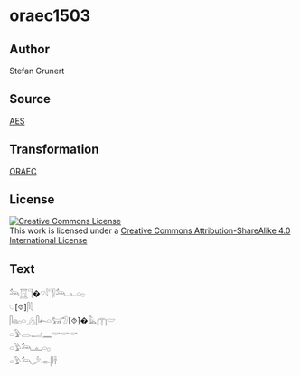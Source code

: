 # oraec1503

## Author

Stefan Grunert

## Source

[AES](https://github.com/simondschweitzer/aes)

## Transformation

[ORAEC](https://oraec.github.io/)

## License

<a rel="license" href="http://creativecommons.org/licenses/by-sa/4.0/"><img alt="Creative Commons License" style="border-width:0" src="https://i.creativecommons.org/l/by-sa/4.0/88x31.png" /></a><br />This work is licensed under a <a rel="license" href="http://creativecommons.org/licenses/by-sa/4.0/">Creative Commons Attribution-ShareAlike 4.0 International License</a>

## Text

𓃢𓉱𓊹�𓎺𓇋𓊹𓍛𓃢𓊵𓏏𓊪<br>
𓈞[⯑]𓋴𓇛<br>
𓋴𓐍𓊪𓏏𓂻𓋴𓍉𓏏𓃒𓅿[⯑]�𓅓𓉲𓎟<br>
𓏏𓅱𓂋𓂝𓈖𓎡𓎡𓎡<br>
𓏏𓅱𓃢𓊵𓏏𓊪<br>
𓏏𓅱𓃢𓌳𓁹𓋴𓌂<br>
